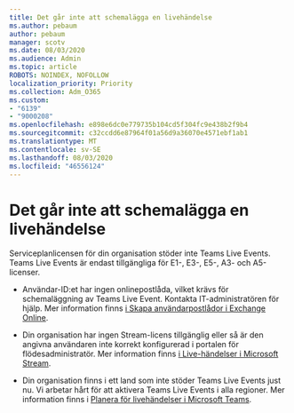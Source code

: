 ```yaml
---
title: Det går inte att schemalägga en livehändelse
ms.author: pebaum
author: pebaum
manager: scotv
ms.date: 08/03/2020
ms.audience: Admin
ms.topic: article
ROBOTS: NOINDEX, NOFOLLOW
localization_priority: Priority
ms.collection: Adm_O365
ms.custom:
- "6139"
- "9000208"
ms.openlocfilehash: e898e6dc0e779735b104cd5f304fc9e438b2f9b4
ms.sourcegitcommit: c32ccdd6e87964f01a56d9a36070e4571ebf1ab1
ms.translationtype: MT
ms.contentlocale: sv-SE
ms.lasthandoff: 08/03/2020
ms.locfileid: "46556124"
---
```

# <a name="unable-to-schedule-a-live-event"></a>Det går inte att schemalägga en livehändelse

Serviceplanlicensen för din organisation stöder inte Teams Live Events. Teams Live Events är endast tillgängliga för E1-, E3-, E5-, A3- och A5-licenser.

- Användar-ID:et har ingen onlinepostlåda, vilket krävs för schemaläggning av Teams Live Event. Kontakta IT-administratören för hjälp. Mer information finns [i Skapa användarpostlådor i Exchange Online](https://docs.microsoft.com/exchange/recipients-in-exchange-online/create-user-mailboxes).

- Din organisation har ingen Stream-licens tillgänglig eller så är den angivna användaren inte korrekt konfigurerad i portalen för flödesadministratör. Mer information finns [i Live-händelser i Microsoft Stream](https://docs.microsoft.com/stream/live-event-overview).

- Din organisation finns i ett land som inte stöder Teams Live Events just nu. Vi arbetar hårt för att aktivera Teams Live Events i alla regioner. Mer information finns i [Planera för livehändelser i Microsoft Teams](https://docs.microsoft.com/microsoftteams/teams-live-events/plan-for-teams-live-events).